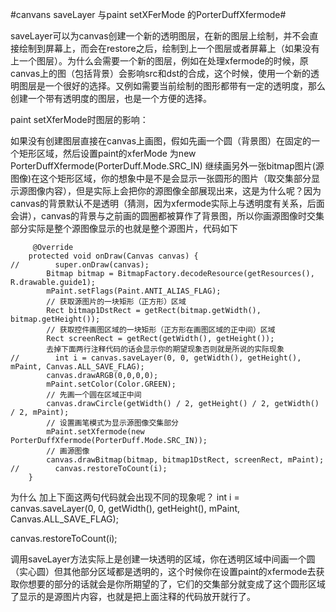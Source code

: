 #canvans saveLayer 与paint setXFerMode 的PorterDuffXfermode#

saveLayer可以为canvas创建一个新的透明图层，在新的图层上绘制，并不会直接绘制到屏幕上，而会在restore之后，绘制到上一个图层或者屏幕上（如果没有上一个图层）。为什么会需要一个新的图层，例如在处理xfermode的时候，原canvas上的图（包括背景）会影响src和dst的合成，这个时候，使用一个新的透明图层是一个很好的选择。又例如需要当前绘制的图形都带有一定的透明度，那么创建一个带有透明度的图层，也是一个方便的选择。

paint setXferMode时图层的影响：

如果没有创建图层直接在canvas上画图，假如先画一个圆（背景图）在固定的一个矩形区域，然后设置paint的xferMode 为new PorterDuffXfermode(PorterDuff.Mode.SRC_IN) 继续画另外一张bitmap图片(源图像)在这个矩形区域，你的想象中是不是会显示一张圆形的图片（取交集部分显示源图像内容），但是实际上会把你的源图像全部展现出来，这是为什么呢？因为canvas的背景默认不是透明（猜测，因为xfermode实际上与透明度有关系，后面会讲），canvas的背景与之前画的圆圈都被算作了背景图，所以你画源图像时交集部分实际是整个源图像显示的也就是整个源图片，代码如下

	     @Override
	    protected void onDraw(Canvas canvas) {
	//        super.onDraw(canvas);
	        Bitmap bitmap = BitmapFactory.decodeResource(getResources(), R.drawable.guide1);
	        mPaint.setFlags(Paint.ANTI_ALIAS_FLAG);
			// 获取源图片的一块矩形（正方形）区域
	        Rect bitmap1DstRect = getRect(bitmap.getWidth(), bitmap.getHeight());
			// 获取控件画图区域的一块矩形（正方形在画图区域的正中间）区域
	        Rect screenRect = getRect(getWidth(), getHeight());
			去掉下面两行注释代码的话会显示你的期望现象否则就是所说的实际现象
	//        int i = canvas.saveLayer(0, 0, getWidth(), getHeight(), mPaint, Canvas.ALL_SAVE_FLAG);
	        canvas.drawARGB(0,0,0,0);
	        mPaint.setColor(Color.GREEN);
			// 先画一个圆在区域正中间
	        canvas.drawCircle(getWidth() / 2, getHeight() / 2, getWidth() / 2, mPaint);
			// 设置画笔模式为显示源图像交集部分
	        mPaint.setXfermode(new PorterDuffXfermode(PorterDuff.Mode.SRC_IN));
			// 画源图像
	        canvas.drawBitmap(bitmap, bitmap1DstRect, screenRect, mPaint);
	//        canvas.restoreToCount(i);
	    }

为什么 加上下面这两句代码就会出现不同的现象呢？
 int i = canvas.saveLayer(0, 0, getWidth(), getHeight(), mPaint, Canvas.ALL_SAVE_FLAG);

canvas.restoreToCount(i);

调用saveLayer方法实际上是创建一块透明的区域，你在透明区域中间画一个圆（实心圆）但其他部分区域都是透明的，这个时候你在设置paint的xfermode去获取你想要的部分的话就会是你所期望的了，它们的交集部分就变成了这个圆形区域了显示的是源图片内容，也就是把上面注释的代码放开就行了。
